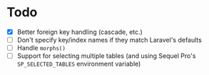 # Todo

- [x] Better foreign key handling (cascade, etc.)
- [ ] Don't specify key/index names if they match Laravel's defaults
- [ ] Handle `morphs()`
- [ ] Support for selecting multiple tables (and using Sequel Pro's `SP_SELECTED_TABLES` environment variable)
